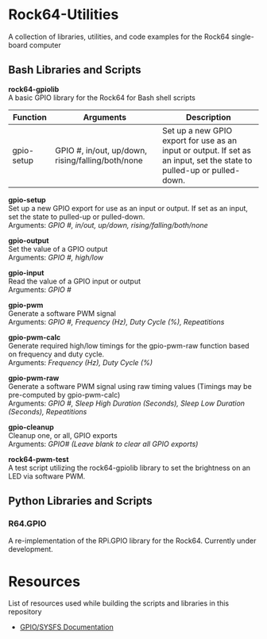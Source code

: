 # Rock64-Utilities
A collection of libraries, utilities, and code examples for the Rock64 single-board computer

## Bash Libraries and Scripts
**rock64-gpiolib**<br>
A basic GPIO library for the Rock64 for Bash shell scripts

Function      | Arguments                                         | Description
------------- | ------------------------------------------------- | -------------
gpio-setup    | GPIO #, in/out, up/down, rising/falling/both/none | Set up a new GPIO export for use as an input or output. If set as an input, set the state to pulled-up or pulled-down.

**gpio-setup**<br>
Set up a new GPIO export for use as an input or output. If set as an input, set the state to pulled-up or pulled-down.<br>
Arguments: *GPIO #, in/out, up/down, rising/falling/both/none*

**gpio-output**<br>
Set the value of a GPIO output<br>
Arguments: *GPIO #, high/low*

**gpio-input**<br>
Read the value of a GPIO input or output<br>
Arguments: *GPIO #*

**gpio-pwm**<br>
Generate a software PWM signal<br>
Arguments: *GPIO #, Frequency (Hz), Duty Cycle (%), Repeatitions*

**gpio-pwm-calc**<br>
Generate required high/low timings for the gpio-pwm-raw function based on frequency and duty cycle.<br>
Arguments: *Frequency (Hz), Duty Cycle (%)*

**gpio-pwm-raw**<br>
Generate a software PWM signal using raw timing values (Timings may be pre-computed by gpio-pwm-calc)<br>
Arguments: *GPIO #, Sleep High Duration (Seconds), Sleep Low Duration (Seconds), Repeatitions*

**gpio-cleanup**<br>
Cleanup one, or all, GPIO exports<br>
Arguments: *GPIO# (Leave blank to clear all GPIO exports)*

**rock64-pwm-test**<br>
A test script utilizing the rock64-gpiolib library to set the brightness on an LED via software PWM.

## Python Libraries and Scripts
### R64.GPIO
A re-implementation of the RPi.GPIO library for the Rock64. Currently under development.

# Resources
List of resources used while building the scripts and libraries in this repository
* [GPIO/SYSFS Documentation](https://www.kernel.org/doc/Documentation/gpio/sysfs.txt)
